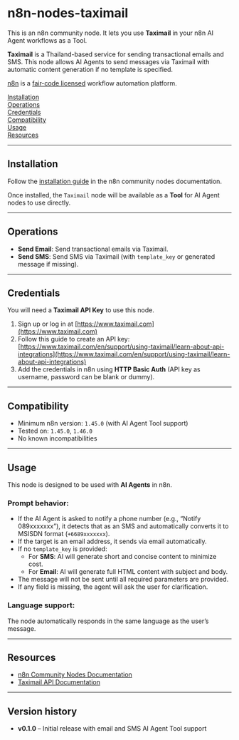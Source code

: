 # n8n-nodes-taximail

This is an n8n community node. It lets you use **Taximail** in your n8n AI Agent workflows as a Tool.

**Taximail** is a Thailand-based service for sending transactional emails and SMS. This node allows AI Agents to send messages via Taximail with automatic content generation if no template is specified.

[n8n](https://n8n.io/) is a [fair-code licensed](https://docs.n8n.io/reference/license/) workflow automation platform.

[Installation](#installation)  
[Operations](#operations)  
[Credentials](#credentials)  
[Compatibility](#compatibility)  
[Usage](#usage)  
[Resources](#resources)

---

## Installation

Follow the [installation guide](https://docs.n8n.io/integrations/community-nodes/installation/) in the n8n community nodes documentation.

Once installed, the `Taximail` node will be available as a **Tool** for AI Agent nodes to use directly.

---

## Operations

- **Send Email**: Send transactional emails via Taximail.
- **Send SMS**: Send SMS via Taximail (with `template_key` or generated message if missing).

---

## Credentials

You will need a **Taximail API Key** to use this node.

1. Sign up or log in at [https://www.taximail.com](https://www.taximail.com)
2. Follow this guide to create an API key:  
   [https://www.taximail.com/en/support/using-taximail/learn-about-api-integrations](https://www.taximail.com/en/support/using-taximail/learn-about-api-integrations)
3. Add the credentials in n8n using **HTTP Basic Auth** (API key as username, password can be blank or dummy).

---

## Compatibility

- Minimum n8n version: `1.45.0` (with AI Agent Tool support)
- Tested on: `1.45.0`, `1.46.0`
- No known incompatibilities

---

## Usage

This node is designed to be used with **AI Agents** in n8n.

### Prompt behavior:

- If the AI Agent is asked to notify a phone number (e.g., “Notify 089xxxxxxx”), it detects that as an SMS and automatically converts it to MSISDN format (`+6689xxxxxxx`).
- If the target is an email address, it sends via email automatically.
- If no `template_key` is provided:
  - For **SMS**: AI will generate short and concise content to minimize cost.
  - For **Email**: AI will generate full HTML content with subject and body.
- The message will not be sent until all required parameters are provided.
- If any field is missing, the agent will ask the user for clarification.

### Language support:

The node automatically responds in the same language as the user’s message.

---

## Resources

- [n8n Community Nodes Documentation](https://docs.n8n.io/integrations/#community-nodes)
- [Taximail API Documentation](https://www.taximail.com/en/support/using-taximail/learn-about-api-integrations)

---

## Version history

- **v0.1.0** – Initial release with email and SMS AI Agent Tool support
